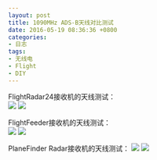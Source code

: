```yaml
---
layout: post
title: 1090MHz ADS-B天线对比测试
date: 2016-05-19 08:36:36 +0800
categories:
- 日志
tags:
- 无线电
- Flight
- DIY
---
```


FlightRadar24接收机的天线测试：    
![](http://i1328.photobucket.com/albums/w532/xwlogic/fr24l_zpsmbscx1cy.png)
![](http://i1328.photobucket.com/albums/w532/xwlogic/fr24_zpsnbaw3uzy.png)

FlightFeeder接收机的天线测试：  
![](http://i1328.photobucket.com/albums/w532/xwlogic/fal_zpscfuae18x.png)
![](http://i1328.photobucket.com/albums/w532/xwlogic/fa_zpsrnoiqnhw.png)

PlaneFinder Radar接收机的天线测试：
![](http://i1328.photobucket.com/albums/w532/xwlogic/pfl_zpsidysyxij.png)
![](http://i1328.photobucket.com/albums/w532/xwlogic/pf_zpslkcsmmas.png)

